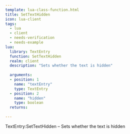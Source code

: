 ```yaml
---
template: lua-class-function.html
title: SetTextHidden
icon: lua-client
tags:
  - lua
  - client
  - needs-verification
  - needs-example
lua:
  library: TextEntry
  function: SetTextHidden
  realm: client
  description: "Sets whether the text is hidden"
  
  arguments:
  - position: 1
    name: "textEntry"
    type: TextEntry
  - position: 2
    name: "hidden"
    type: boolean
  returns:
    
---
```


<div class="lua__search__keywords">
TextEntry:SetTextHidden &#x2013; Sets whether the text is hidden
</div>
